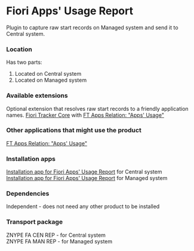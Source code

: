# Fiori Apps' Usage Report

Plugin to capture raw start records on Managed system and send it to Central system.

### Location
Has two parts:
1. Located on Central system
2. Located on Managed system

### Available extensions
Optional extension that resolves raw start records to a friendly application names.
[Fiori Tracker Core](ft-core.md) with [FT Apps Relation: "Apps' Usage"](ft-apps-rel-appsusage.md)

### Other applications that might use the product
[FT Apps Relation: "Apps' Usage"](ft-apps-rel-appsusage.md) 

### Installation apps
[Installation app for Fiori Apps' Usage Report](in-fa-cen.md) for Central system<br>
[Installation app for Fiori Apps' Usage Report](in-fa-man.md) for Managed system

### Dependencies
Independent - does not need any other product to be installed

### Transport package
ZNYPE FA CEN REP - for Central system<br>
ZNYPE FA MAN REP - for Managed system


